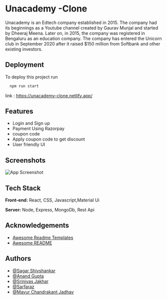 
# Unacademy -Clone


Unacademy is an Edtech company established in 2015. The company had its beginnings as a Youtube channel created by Gaurav Munjal and started by Dheeraj Meena. Later on, in 2015, the company was registered in Bengaluru as an education company. The company has entered the Unicorn club in September 2020 after it raised $150 million from Softbank and other existing investors.

## Deployment

To deploy this project run

```bash
  npm run start 
```
link : https://unacademy-clone.netlify.app/

## Features

- Login and Sign up 
- Payment Using Razorpay
- coupon code
- Apply  coupon code to get discount
- User friendly UI 



## Screenshots

![App Screenshot](https://miro.medium.com/max/1400/0*n9K3E2AoS1C8KN8t)


## Tech Stack

**Front-end:** React, CSS, Javascript,Material Ui

**Server:** Node, Express, MongoDb, Rest Api


## Acknowledgements

 - [Awesome Readme Templates](https://unacademy.com)
 - [Awesome README](https://www.masaischool.com/)



## Authors

- [@Sagar Shivshankar](https://github.com/sagarshiv13)
- [@Anand Gupta](https://github.com/anand7071)
- [@Srinivas Jakhar](https://github.com/snjakhar)
- [@Sarfaraz](https://github.com/Sarfaraz0730)
- [@Mayur Chandrakant Jadhav](https://github.com/mayurjadhav09)



